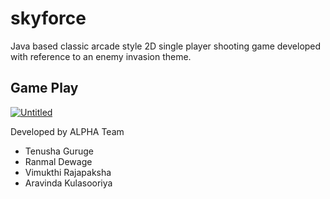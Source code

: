 # skyforce

Java based classic arcade style 2D single player shooting game developed with reference to an enemy invasion theme.

## Game Play

<a href="https://ibb.co/Tw3twX0"><img src="https://i.ibb.co/nwJjw21/Untitled.jpg" alt="Untitled" border="0"></a>

Developed by ALPHA Team
* Tenusha Guruge
* Ranmal Dewage
* Vimukthi Rajapaksha
* Aravinda Kulasooriya
